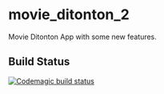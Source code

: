 # movie_ditonton_2

Movie Ditonton App with some new features.

## Build Status

[![Codemagic build status](https://api.codemagic.io/apps/633d5c68720e3cdb70b34f47/633d5c68720e3cdb70b34f46/status_badge.svg)](https://codemagic.io/apps/633d5c68720e3cdb70b34f47/633d5c68720e3cdb70b34f46/latest_build)
